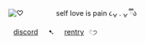 ![♡](https://i.postimg.cc/jd7xrV6w/1000000713.png) 
⠀⠀⠀⠀⠀⠀self love is pain ૮ᴗ͈ . ᴗ͈ ྀིა
⠀⠀⠀⠀⠀ ⠀ ⠀⠀⠀⠀⠀⠀ ⠀[discord](https://discordapp.com/users/1313141139234357278)⠀⠀➷⠀⠀[rentry](https://rentry.co/pupshit)⠀𓏲੭
